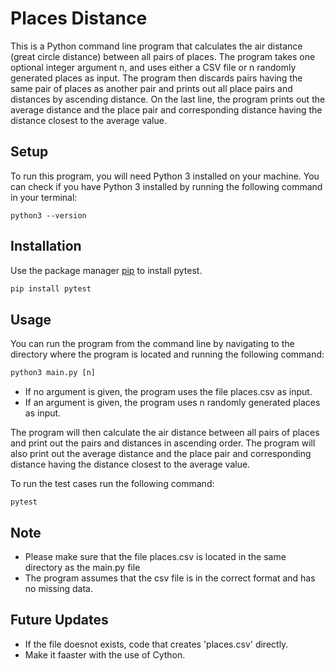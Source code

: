 # Places Distance

This is a Python command line program that calculates the air distance (great circle distance) between all pairs of places. The program takes one optional integer argument n, and uses either a CSV file or n randomly generated places as input. The program then discards pairs having the same pair of places as another pair and prints out all place pairs and distances by ascending distance. On the last line, the program prints out the average distance and the place pair and corresponding distance having the distance closest to the average value.

## Setup
To run this program, you will need Python 3 installed on your machine. You can check if you have Python 3 installed by running the following command in your terminal:
```
python3 --version
```

## Installation

Use the package manager [pip](https://pip.pypa.io/en/stable/) to install pytest.

```bash
pip install pytest
```

## Usage

You can run the program from the command line by navigating to the directory where the program is located and running the following command:

```python
python3 main.py [n]
```
* If no argument is given, the program uses the file places.csv as input.
* If an argument is given, the program uses n randomly generated places as input.

The program will then calculate the air distance between all pairs of places and print out the pairs and distances in ascending order. The program will also print out the average distance and the place pair and corresponding distance having the distance closest to the average value.

To run the test cases run the following command:
```
pytest 
```

## Note
* Please make sure that the file places.csv is located in the same directory as the main.py file
* The program assumes that the csv file is in the correct format and has no missing data.

## Future Updates
* If the file doesnot exists, code that creates 'places.csv' directly.
* Make it faaster with the use of Cython.
